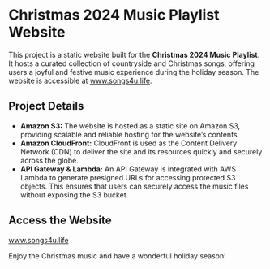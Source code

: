 # Christmas 2024 Music Playlist Website

<p>This project is a static website built for the <strong>Christmas 2024 Music Playlist</strong>. It hosts a curated collection of countryside and Christmas songs, offering users a joyful and festive music experience during the holiday season. The website is accessible at <a href="https://www.songs4u.life" target="_blank">www.songs4u.life</a>.</p>

## Project Details

<ul>
  <li><strong>Amazon S3:</strong> The website is hosted as a static site on Amazon S3, providing scalable and reliable hosting for the website’s contents.</li>
  <li><strong>Amazon CloudFront:</strong> CloudFront is used as the Content Delivery Network (CDN) to deliver the site and its resources quickly and securely across the globe.</li>
  <li><strong>API Gateway & Lambda:</strong> An API Gateway is integrated with AWS Lambda to generate presigned URLs for accessing protected S3 objects. This ensures that users can securely access the music files without exposing the S3 bucket.</li>
</ul>

## Access the Website

<a href="https://www.songs4u.life" target="_blank">www.songs4u.life</a>

<p>Enjoy the Christmas music and have a wonderful holiday season!</p>